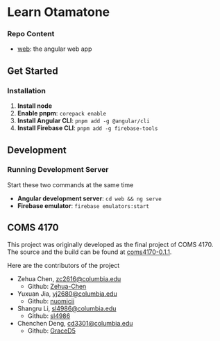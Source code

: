 # Learn Otamatone

### Repo Content

- [web](web/): the angular web app

## Get Started

### Installation

1. **Install node**
2. **Enable pnpm**: `corepack enable`
3. **Install Angular CLI**: `pnpm add -g @angular/cli`
4. **Install Firebase CLI**: `pnpm add -g firebase-tools`

## Development

### Running Development Server

Start these two commands at the same time

- **Angular development server**: `cd web && ng serve`
- **Firebase emulator**: `firebase emulators:start`

## COMS 4170

This project was originally developed as the final project of COMS 4170. The
source and the build can be found at
[coms4170-0.1.1](https://github.com/Zehua-Chen/learn-otamatone/releases/tag/coms4170-0.1.1).

Here are the contributors of the project

- Zehua Chen, zc2616@columbia.edu
  - Github: [Zehua-Chen](https://github.com/Zehua-Chen)
- Yuxuan Jia, yj2680@columbia.edu
  - Github: [nuomicii](https://github.com/nuomicii)
- Shangru Li, sl4986@columbia.edu
  - Github: [sl4986](https://github.com/sl4986)
- Chenchen Deng, cd3301@columbia.edu
  - Github: [GraceD5](https://github.com/GraceD5)
